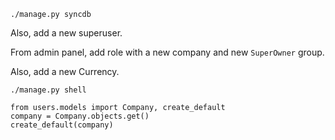 
```
./manage.py syncdb
```

Also, add a new superuser.


From admin panel, add role with a new company and new `SuperOwner` group.

Also, add a new Currency.

```
./manage.py shell
```

```
from users.models import Company, create_default
company = Company.objects.get()
create_default(company)
```

